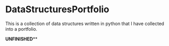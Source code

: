 # DataStructuresPortfolio
This is a collection of data structures written in python that I have collected into a portfolio. 

****UNFINISHED******
